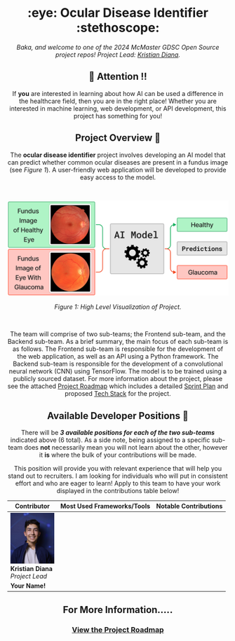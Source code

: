 <h1 align="center"> :eye: Ocular Disease Identifier :stethoscope:</h1>

<div align="center">


*Baka, and welcome to one of the 2024 McMaster GDSC Open Source project repos! Project Lead: [Kristian Diana](https://github.com/kristiandiana).*



## :loudspeaker: Attention :bangbang:

If **you** are interested in learning about how AI can be used a difference in the healthcare field, then you are in the right place! Whether you are interested in machine learning, web development, or API development, this project has something for you! 

## Project Overview :page_with_curl: 

The **ocular disease identifier** project involves developing an AI model that can predict whether common ocular diseases are present in a fundus image (see *Figure 1*). A user-friendly web application will be developed to provide easy access to the model.

<br/>

![Figure 1](./Documentation/images/Figure1.png)
<p align="center"><em>Figure 1: High Level Visualization of Project.</em></p>


<br/>

The team will comprise of two sub-teams; the Frontend sub-team, and the Backend sub-team. As a brief summary, the main focus of each sub-team is as follows. The Frontend sub-team is responsible for the development of the web application, as well as an API using a Python framework. The Backend sub-team is responsible for the development of a convolutional neural network (CNN) using TensorFlow. The model is to be trained using a publicly sourced dataset. For more information about the project, please see the attached [Project Roadmap](./PROJECT-ROADMAP.md) which includes a detailed [Sprint Plan](./PROJECT-ROADMAP.md#sprint-planning) and proposed [Tech Stack](./PROJECT-ROADMAP.md#tech-stack) for the project.




## Available Developer Positions :busts_in_silhouette:

There will be ***3 available positions for each of the two sub-teams*** indicated above (6 total). As a side note, being assigned to a specific sub-team does **not** necessarily mean you will not learn about the other, however it **is** where the bulk of your contributions will be made. 

This position will provide you with relevant experience that will help you stand out to recruiters. I am looking for individuals who will put in consistent effort and who are eager to learn! Apply to this team to have your work displayed in the contributions table below!


| <div style="width:100px"> Contributor </div>                                                                   | Most Used Frameworks/Tools | Notable Contributions |
| -------------------------------------------------------------------------------------------------------------- | -------------------------- | --------------------- |
| <img src="Documentation/images/portrait-low-mb.png" alt="Kristian Diana" width="100"/> <br/> **Kristian Diana** <br/> <i/> Project Lead </i> |                            |                       |
| **Your Name!** |                |           |


## For More Information.....
### [View the Project Roadmap](./PROJECT-ROADMAP.md)


</div>
